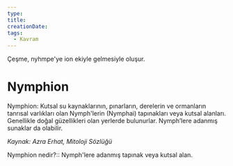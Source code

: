 ```yaml
---
type:
title:
creationDate:
tags:
  - Kavram
---
```

Çeşme, nyhmpe'ye ion ekiyle gelmesiyle oluşur.



# Nymphion

Nymphion: Kutsal su kaynaklarının, pınarların, derelerin ve ormanların tanrısal varlıkları olan Nymph'lerin (Nymphai) tapınakları veya kutsal alanları. Genellikle doğal güzellikleri olan yerlerde bulunurlar. Nymph’lere adanmış sunaklar da olabilir.

*Kaynak: Azra Erhat, Mitoloji Sözlüğü*

Nymphion nedir?:: Nymph'lere adanmış tapınak veya kutsal alan.
